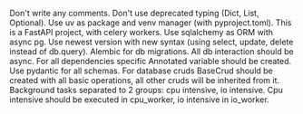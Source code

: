 Don't write any comments.
Don't use deprecated typing (Dict, List, Optional).
Use uv as package and venv manager (with pyproject.toml).
This is a FastAPI project, with celery workers.
Use sqlalchemy as ORM with async pg. Use newest version with new syntax (using select, update, delete instead of db.query). Alembic for db migrations.
All db interaction should be async.
For all dependencies specific Annotated variable should be created.
Use pydantic for all schemas.
For database cruds BaseCrud should be created with all basic operations, all other cruds will be inherited from it.
Background tasks separated to 2 groups: cpu intensive, io intensive. Cpu intensive should be executed in cpu_worker, io intensive in io_worker.
